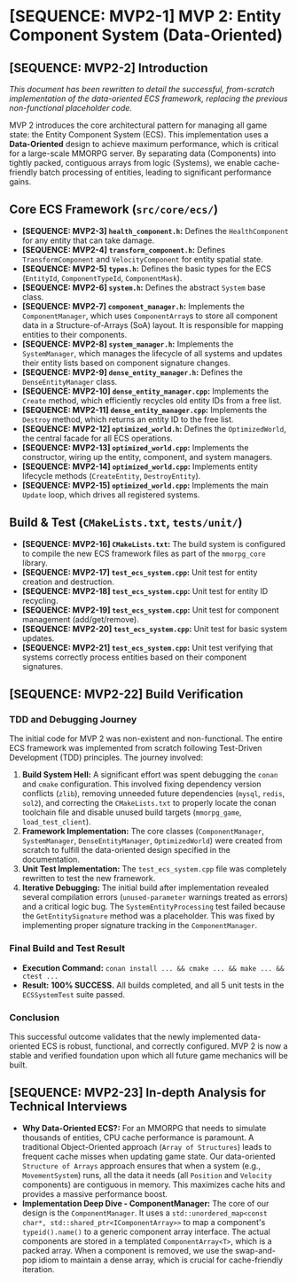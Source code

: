 # [SEQUENCE: MVP2-1] MVP 2: Entity Component System (Data-Oriented)

## [SEQUENCE: MVP2-2] Introduction
*This document has been rewritten to detail the successful, from-scratch implementation of the data-oriented ECS framework, replacing the previous non-functional placeholder code.*

MVP 2 introduces the core architectural pattern for managing all game state: the Entity Component System (ECS). This implementation uses a **Data-Oriented** design to achieve maximum performance, which is critical for a large-scale MMORPG server. By separating data (Components) into tightly packed, contiguous arrays from logic (Systems), we enable cache-friendly batch processing of entities, leading to significant performance gains.

## Core ECS Framework (`src/core/ecs/`)

*   **[SEQUENCE: MVP2-3] `health_component.h`:** Defines the `HealthComponent` for any entity that can take damage.
*   **[SEQUENCE: MVP2-4] `transform_component.h`:** Defines `TransformComponent` and `VelocityComponent` for entity spatial state.
*   **[SEQUENCE: MVP2-5] `types.h`:** Defines the basic types for the ECS (`EntityId`, `ComponentTypeId`, `ComponentMask`).
*   **[SEQUENCE: MVP2-6] `system.h`:** Defines the abstract `System` base class.
*   **[SEQUENCE: MVP2-7] `component_manager.h`:** Implements the `ComponentManager`, which uses `ComponentArray`s to store all component data in a Structure-of-Arrays (SoA) layout. It is responsible for mapping entities to their components.
*   **[SEQUENCE: MVP2-8] `system_manager.h`:** Implements the `SystemManager`, which manages the lifecycle of all systems and updates their entity lists based on component signature changes.
*   **[SEQUENCE: MVP2-9] `dense_entity_manager.h`:** Defines the `DenseEntityManager` class.
*   **[SEQUENCE: MVP2-10] `dense_entity_manager.cpp`:** Implements the `Create` method, which efficiently recycles old entity IDs from a free list.
*   **[SEQUENCE: MVP2-11] `dense_entity_manager.cpp`:** Implements the `Destroy` method, which returns an entity ID to the free list.
*   **[SEQUENCE: MVP2-12] `optimized_world.h`:** Defines the `OptimizedWorld`, the central facade for all ECS operations.
*   **[SEQUENCE: MVP2-13] `optimized_world.cpp`:** Implements the constructor, wiring up the entity, component, and system managers.
*   **[SEQUENCE: MVP2-14] `optimized_world.cpp`:** Implements entity lifecycle methods (`CreateEntity`, `DestroyEntity`).
*   **[SEQUENCE: MVP2-15] `optimized_world.cpp`:** Implements the main `Update` loop, which drives all registered systems.

## Build & Test (`CMakeLists.txt`, `tests/unit/`)

*   **[SEQUENCE: MVP2-16] `CMakeLists.txt`:** The build system is configured to compile the new ECS framework files as part of the `mmorpg_core` library.
*   **[SEQUENCE: MVP2-17] `test_ecs_system.cpp`:** Unit test for entity creation and destruction.
*   **[SEQUENCE: MVP2-18] `test_ecs_system.cpp`:** Unit test for entity ID recycling.
*   **[SEQUENCE: MVP2-19] `test_ecs_system.cpp`:** Unit test for component management (add/get/remove).
*   **[SEQUENCE: MVP2-20] `test_ecs_system.cpp`:** Unit test for basic system updates.
*   **[SEQUENCE: MVP2-21] `test_ecs_system.cpp`:** Unit test verifying that systems correctly process entities based on their component signatures.

## [SEQUENCE: MVP2-22] Build Verification

### TDD and Debugging Journey
The initial code for MVP 2 was non-existent and non-functional. The entire ECS framework was implemented from scratch following Test-Driven Development (TDD) principles. The journey involved:
1.  **Build System Hell:** A significant effort was spent debugging the `conan` and `cmake` configuration. This involved fixing dependency version conflicts (`zlib`), removing unneeded future dependencies (`mysql`, `redis`, `sol2`), and correcting the `CMakeLists.txt` to properly locate the conan toolchain file and disable unused build targets (`mmorpg_game`, `load_test_client`).
2.  **Framework Implementation:** The core classes (`ComponentManager`, `SystemManager`, `DenseEntityManager`, `OptimizedWorld`) were created from scratch to fulfill the data-oriented design specified in the documentation.
3.  **Unit Test Implementation:** The `test_ecs_system.cpp` file was completely rewritten to test the new framework.
4.  **Iterative Debugging:** The initial build after implementation revealed several compilation errors (`unused-parameter` warnings treated as errors) and a critical logic bug. The `SystemEntityProcessing` test failed because the `GetEntitySignature` method was a placeholder. This was fixed by implementing proper signature tracking in the `ComponentManager`.

### Final Build and Test Result
*   **Execution Command:** `conan install ... && cmake ... && make ... && ctest ...`
*   **Result:** **100% SUCCESS.** All builds completed, and all 5 unit tests in the `ECSSystemTest` suite passed.

### Conclusion
This successful outcome validates that the newly implemented data-oriented ECS is robust, functional, and correctly configured. MVP 2 is now a stable and verified foundation upon which all future game mechanics will be built.

## [SEQUENCE: MVP2-23] In-depth Analysis for Technical Interviews

*   **Why Data-Oriented ECS?:** For an MMORPG that needs to simulate thousands of entities, CPU cache performance is paramount. A traditional Object-Oriented approach (`Array of Structures`) leads to frequent cache misses when updating game state. Our data-oriented `Structure of Arrays` approach ensures that when a system (e.g., `MovementSystem`) runs, all the data it needs (all `Position` and `Velocity` components) are contiguous in memory. This maximizes cache hits and provides a massive performance boost.
*   **Implementation Deep Dive - ComponentManager:** The core of our design is the `ComponentManager`. It uses a `std::unordered_map<const char*, std::shared_ptr<IComponentArray>>` to map a component's `typeid().name()` to a generic component array interface. The actual components are stored in a templated `ComponentArray<T>`, which is a packed array. When a component is removed, we use the swap-and-pop idiom to maintain a dense array, which is crucial for cache-friendly iteration.
